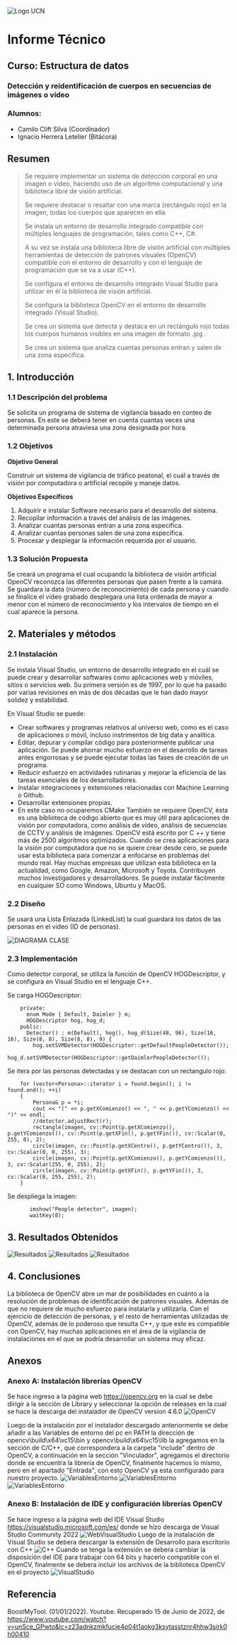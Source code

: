 ![Logo UCN](https://github.com/Ignacio07/ED22-01-Herrera-Clift/blob/main/Docs/Images/60x60-ucn-negro.png)


# Informe Técnico

## Curso: Estructura de datos

### Detección y reidentificación de cuerpos en secuencias de imágenes o vídeo
### Alumnos:
 - Camilo Clift Silva (Coordinador)
 - Ignacio Herrera Letelier (Bitácora)

## Resumen

> Se requiere implementar un sistema de detección corporal en una imagen o video, haciendo uso de un algoritmo computacional y una biblioteca libre de visión artificial.
> 
> Se requiere destacar o resaltar con una marca (rectángulo rojo) en la imagen, todas los cuerpos que aparecen en ella.
> 
> Se instala un entorno de desarrollo integrado compatible con múltiples lenguajes de programación, tales como C++, C#.
> 
> A su vez se instala una biblioteca libre de visión artificial con múltiples herramientas de detección de patrones visuales (OpenCV) compatible con el entorno de desarrollo y con el lenguaje de programación que se va a usar (C++).
> 
> Se configura el entorno de desarrollo integrado Visual Studio para utilizar en él la biblioteca de visión artificial.
>
> Se configura la biblioteca OpenCV en el entorno de desarrollo integrado (Visual Studio).
> 
> Se crea un sistema que detecta y destaca en un rectángulo rojo todas los cuerpos humanos visibles en una imagen de formato .jpg .
> 
> Se crea un sistema que analiza cuantas personas entran y salen de una zona específica.

## 1. Introducción

### 1.1 Descripción del problema
Se solicita un programa de sistema de vigilancia basado en conteo de personas. En este se deberá tener en cuenta cuantas veces una determinada persona atraviesa una zona designada por hora. 

### 1.2 Objetivos
**Objetivo General**

Construir un sistema de vigilancia de tráfico peatonal, el cuál a través de visión por computadora o artificial recopile y maneje datos.

**Objetivos Específicos**

1. Adquirir e instalar Software necesario para el desarrollo del sistema.
2. Recopilar información a través del análisis de las imágenes.
3. Analizar cuantas personas entran a una zona especifica.
4. Analizar cuantas personas salen de una zona especifica.
5. Procesar y desplegar la información requerida por el usuario.
 

### 1.3 Solución Propuesta
Se creará un programa el cual ocupando la biblioteca de visión artificial OpenCV reconozca las diferentes personas que pasen frente a la camara. Se guardara la data (número de reconocimiento) de cada persona y cuando se finalice el video grabado desplegara una lista ordenada de mayor a menor con el número de reconocimiento y los intervalos de tiempo en el cual aparece la persona.

## 2. Materiales y métodos

### 2.1 Instalación

Se instala Visual Studio, un entorno de desarrollo integrado en el cuál se puede crear y desarrollar softwares como aplicaciones web y móviles, sitios o servicios web. Su primera versión es de 1997, por lo que ha pasado por varias revisiones en más de dos décadas que le han dado mayor solidez y estabilidad.

En Visual Studio se puede:
- Crear softwares y programas relativos al universo web, como es el caso de aplicaciones o móvil, incluso instrimentos de big data y analítica.
- Editar, depurar y compilar código para posteriormente publicar una aplicación. Se puede ahorrar mucho esfuerzo en el desarrollo de tareas antes engorrosas y se puede ejecutar todas las fases de creación de un programa.
- Reducir esfuerzo en actividades rutinarias y mejorar la eficiencia de las tareas esenciales de los desarrolladores.
- Instalar integraciones y extensiones relacionadas con Machine Learning o Github.
- Desarrollar extensiones propias. 
- En este caso no ocuparemos CMake
También se requiere OpenCV, ésta es una biblioteca de código abierto que es muy útil para aplicaciones de visión por computadora, como análisis de video, análisis de secuencias de CCTV y análisis de imágenes. OpenCV está escrito por C ++ y tiene más de 2500 algoritmos optimizados. Cuando se crea aplicaciones para la visión por computadora que no se quiere crear desde cero, se puede usar esta biblioteca para comenzar a enfocarse en problemas del mundo real. Hay muchas empresas que utilizan esta biblioteca en la actualidad, como Google, Amazon, Microsoft y Toyota. Contribuyen muchos investigadores y desarrolladores. Se puede instalar fácilmente en cualquier SO como Windows, Ubuntu y MacOS.

### 2.2 Diseño

Se usará una Lista Enlazada (LinkedList) la cual guardará los datos de las personas en el video (ID de personas).

![DIAGRAMA CLASE](https://github.com/Ignacio07/ED22-01-Herrera-Clift/blob/main/Docs/Images/Diseño1.PNG)

### 2.3 Implementación
Como detector corporal, se utiliza la función de OpenCV HOGDescriptor, y se configura en Visual Studio en el lenguaje C++.

Se carga HOGDescriptor:

```
    private:
      enum Mode { Default, Daimler } m;
      HOGDescriptor hog, hog_d;
    public:
      Detector() : m(Default), hog(), hog_d(Size(48, 96), Size(16, 16), Size(8, 8), Size(8, 8), 9) {
        hog.setSVMDetector(HOGDescriptor::getDefaultPeopleDetector());
        hog_d.setSVMDetector(HOGDescriptor::getDaimlerPeopleDetector());
```
Se itera por las personas detectadas y se destacan con un rectangulo rojo:

```
    for (vector<Persona>::iterator i = found.begin(); i != found.end(); ++i)
    {
        Persona& p = *i;
        cout << "(" << p.getXComienzo() << ", " << p.getYComienzo() << ")" << endl;
        //detector.adjustRect(r);
        rectangle(imagen, cv::Point(p.getXComienzo(), p.getYComienzo()), cv::Point(p.getXFin(), p.getYFin()), cv::Scalar(0, 255, 0), 2);
        circle(imagen, cv::Point(p.getXCentro(), p.getYCentro()), 3, cv::Scalar(0, 0, 255), 3);
        circle(imagen, cv::Point(p.getXComienzo(), p.getYComienzo()), 3, cv::Scalar(255, 0, 255), 2);
        circle(imagen, cv::Point(p.getXFin(), p.getYFin()), 3, cv::Scalar(0, 255, 255), 2);
    }
```
Se despliega la imagen:
```
       imshow("People detector", imagen);
       waitKey(0);
```
## 3. Resultados Obtenidos
![Resultados](https://github.com/Ignacio07/ED22-01-Herrera-Clift/blob/main/Docs/Images/Resultado1.PNG)
![Resultados](https://github.com/Ignacio07/ED22-01-Herrera-Clift/blob/main/Docs/Images/Resultado2.PNG)
![Resultados](https://github.com/Ignacio07/ED22-01-Herrera-Clift/blob/main/Docs/Images/Resultado3.PNG)

## 4. Conclusiones
La biblioteca de OpenCV abre un mar de posibilidades en cuánto a la resolución de problemas de identificación de patrones visuales. Además de que no requiere de mucho esfuerzo para instalarla y utilizarla.
Con el ejercicio de detección de personas, y el resto de herramientas utilizadas de OpenCV, además de lo poderoso que resulta C++, y que este es compatible con OpenCV, hay muchas aplicaciones en el área de la vigilancia de instalaciones en el que se podría desarrollar un sistema muy eficaz.

## Anexos

### Anexo A: Instalación librerías OpenCV

Se hace ingreso a la página web https://opencv.org en la cual se debe dirigir a la sección de Library y seleccionar la opción de releases en la cual se hace la descarga del instalador de OpenCV version 4.6.0
![OpenCV](https://github.com/Ignacio07/ED22-01-Herrera-Clift/blob/main/Docs/Images/OpenCV.png)

Luego de la instalación por el instalador descargado anteriormente se debe añadir a las Variables de entorno del pc en PATH la dirección de opencv\build\x64\vc15\bin y opencv\build\x64\vc15\lib la agregamos en la sección de C/C++, que correspondera a la carpeta "include" dentro de OpenCV, a continuación en la sección "Vinculador", agregamos el directorio donde se encuentra la libreria de OpenCV, finalmente hacemos lo mismo, pero en el apartado "Entrada", con esto OpenCV ya esta configurado para nuestro proyecto.
![VariablesEntorno](https://github.com/Ignacio07/ED22-01-Herrera-Clift/blob/main/Docs/Images/OpenCv1.png)
![VariablesEntorno](https://github.com/Ignacio07/ED22-01-Herrera-Clift/blob/main/Docs/Images/OpenCV2.png)
![VariablesEntorno](https://github.com/Ignacio07/ED22-01-Herrera-Clift/blob/main/Docs/Images/OpenCV3.png)

### Anexo B: Instalación de IDE y configuración librerías OpenCV
Se hace ingreso a la página web del IDE Visual Studio https://visualstudio.microsoft.com/es/ donde se hizo descarga de Visual Studio Community 2022 
![WebVisualStudio](https://github.com/Ignacio07/ED22-01-Herrera-Clift/blob/main/Docs/Images/VisualPagina.png)
Luego de la instalación de Visual Studio se debera descargar la extensión de Desarrollo para escritorio con C++
![C++](https://github.com/Ignacio07/ED22-01-Herrera-Clift/blob/main/Docs/Images/CVisual.png)
Cuando se tenga la extensión se debera cambiar la disposición del IDE para trabajar con 64 bits y hacerlo compatible con el OpenCV, finalmente se debera incluir los archivos de la biblioteca OpenCV en el proyecto
![VisualStudio](https://github.com/Ignacio07/ED22-01-Herrera-Clift/blob/main/Docs/Images/x64.PNG)

## Referencia

BoostMyTool. (01/01/2022). Youtube. Recuperado 15 de Junio de 2022, de https://www.youtube.com/watch?v=unSce_GPwto&lc=z23adnkzmkfucje4p04t1aokg3ksytasstznr4hhw3sirk0h00410
